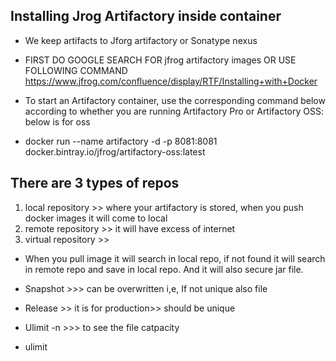 Installing Jrog Artifactory inside container
-

* We keep artifacts to Jforg artifactory or Sonatype nexus
* FIRST DO GOOGLE SEARCH FOR jfrog artifactory images OR USE FOLLOWING COMMAND
<https://www.jfrog.com/confluence/display/RTF/Installing+with+Docker>

* To start an Artifactory container, use the corresponding command below according to whether you are running Artifactory Pro or Artifactory OSS: below is for oss
* docker run --name artifactory -d -p 8081:8081 docker.bintray.io/jfrog/artifactory-oss:latest

There are 3 types of repos
-
1. local repository >> where your artifactory is stored, when you push docker images it will come to local
2. remote repository >> it will have excess of internet
3. virtual repository >> 


* When you pull image it will search in local repo, if not found it will search in remote repo and save in local repo. And it will also secure jar file.


* Snapshot >>> can be overwritten i,e, If not unique also file
* Release >> it is for production>> should be unique

* Ulimit -n >>> to see the file catpacity
* ulimit
